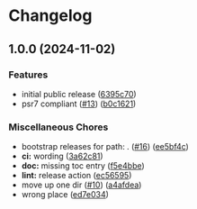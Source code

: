 # Changelog

## 1.0.0 (2024-11-02)


### Features

* initial public release ([6395c70](https://github.com/constructions-incongrues/asset-gatherer/commit/6395c70ad79983c298b45e98306134785fccc071))
* psr7 compliant ([#13](https://github.com/constructions-incongrues/asset-gatherer/issues/13)) ([b0c1621](https://github.com/constructions-incongrues/asset-gatherer/commit/b0c162137c756dc6761a5b9b5931321fccb2171c))


### Miscellaneous Chores

* bootstrap releases for path: . ([#16](https://github.com/constructions-incongrues/asset-gatherer/issues/16)) ([ee5bf4c](https://github.com/constructions-incongrues/asset-gatherer/commit/ee5bf4cb2d14ff82acf65f1ee0249a714148f912))
* **ci:** wording ([3a62c81](https://github.com/constructions-incongrues/asset-gatherer/commit/3a62c81645082bbf62ae9402e523fb7e6888eae0))
* **doc:** missing toc entry ([f5e4bbe](https://github.com/constructions-incongrues/asset-gatherer/commit/f5e4bbef6c26596c77619f8748a33ef4287f8294))
* **lint:** release action ([ec56595](https://github.com/constructions-incongrues/asset-gatherer/commit/ec56595110395b2b2390a8ba85bc519288be073f))
* move up one dir ([#10](https://github.com/constructions-incongrues/asset-gatherer/issues/10)) ([a4afdea](https://github.com/constructions-incongrues/asset-gatherer/commit/a4afdeaff6718cf23af994d76f15e600466845ac))
* wrong place ([ed7e034](https://github.com/constructions-incongrues/asset-gatherer/commit/ed7e034b5e3da443a9cf5ea2a682d1391fb03875))
